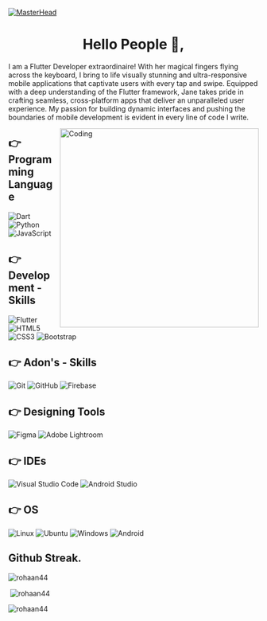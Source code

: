 [![MasterHead](https://blogger.googleusercontent.com/img/b/R29vZ2xl/AVvXsEjg7jeq76KpkuioH0SWMX5GK2GX_0DkKCkJDcnFolc132o8b1KaN5G_SomVFuO6uu0bhS4fbkV2y91Rwb5cumcI9dhK_tQu9Krbrf5tXnUzsnxRGVQP-rT67lQi6dio7PYaUxdtHR77r5xNR5_BDgdezS005uAQaM6z_ZhWwfT3TsIcmVzadEzHK9B1Gw/s16000/Rohan%20Bhai.png)](https://rishavchanda.io)

<h1 align="center">Hello People 👋,</h1>

<p>I am a Flutter Developer extraordinaire! With her magical fingers flying across the keyboard, I bring to life visually stunning and ultra-responsive mobile applications that captivate users with every tap and swipe. Equipped with a deep understanding of the Flutter framework, Jane takes pride in crafting seamless, cross-platform apps that deliver an unparalleled user experience. My passion for building dynamic interfaces and pushing the boundaries of mobile development is evident in every line of code I write.</p>

<img align="right" alt="Coding" width="400" src="https://media2.giphy.com/media/qgQUggAC3Pfv687qPC/giphy.gif">

## 👉 Programming Language
![Dart](https://img.shields.io/badge/dart-%23323330.svg?style=for-the-badge&logo=dart&logoColor=#5DADE2)
![Python](https://img.shields.io/badge/python-%23323330.svg?style=for-the-badge&logo=python&logoColor=#5DADE2)
![JavaScript](https://img.shields.io/badge/javascript-%23323330.svg?style=for-the-badge&logo=javascript&logoColor=%23F7DF1E)


## 👉 Development - Skills
![Flutter](https://img.shields.io/badge/flutter-039BE5?style=for-the-badge&logo=flutter&logoColor=white)
![HTML5](https://img.shields.io/badge/html5-%23E34F26.svg?style=for-the-badge&logo=html5&logoColor=white)
![CSS3](https://img.shields.io/badge/css3-%231572B6.svg?style=for-the-badge&logo=css3&logoColor=white)
![Bootstrap](https://img.shields.io/badge/bootstrap-%23563D7C.svg?style=for-the-badge&logo=bootstrap&logoColor=white)

## 👉 Adon's - Skills
![Git](https://img.shields.io/badge/git-%23F05033.svg?style=for-the-badge&logo=git&logoColor=white)
![GitHub](https://img.shields.io/badge/github-%23121011.svg?style=for-the-badge&logo=github&logoColor=white)
![Firebase](https://img.shields.io/badge/Firebase-FCC624?style=for-the-badge&logo=firebase&logoColor=white)

## 👉 Designing Tools
![Figma](https://img.shields.io/badge/figma-%23F24E1E.svg?style=for-the-badge&logo=figma&logoColor=white)
![Adobe Lightroom](https://img.shields.io/badge/Adobe%20Lightroom-31A8FF.svg?style=for-the-badge&logo=Adobe%20Lightroom&logoColor=white)


## 👉 IDEs
![Visual Studio Code](https://img.shields.io/badge/Visual%20Studio%20Code-0078d7.svg?style=for-the-badge&logo=visual-studio-code&logoColor=white)
![Android Studio](https://img.shields.io/badge/android%20Studio-2ECC71.svg?style=for-the-badge&logo=android-studio&logoColor=white)

## 👉 OS
![Linux](https://img.shields.io/badge/Linux-FCC624?style=for-the-badge&logo=linux&logoColor=black)
![Ubuntu](https://img.shields.io/badge/Ubuntu-E95420?style=for-the-badge&logo=ubuntu&logoColor=white)
![Windows](https://img.shields.io/badge/Windows-0078D6?style=for-the-badge&logo=windows&logoColor=white)
![Android](https://img.shields.io/badge/Android-3DDC84?style=for-the-badge&logo=android&logoColor=white)


<h2>Github Streak.</h2>
<p><img align="center" src="https://github-readme-streak-stats.herokuapp.com/?user=rohaan44&" alt="rohaan44" /></p>

<p>&nbsp;<img align="center" src="https://github-readme-stats.vercel.app/api?username=rohaan44&show_icons=true&locale=en" alt="rohaan44" /></p>

<p><img align="left" src="https://github-readme-stats.vercel.app/api/top-langs?username=rohaan44&show_icons=true&locale=en&layout=compact" alt="rohaan44" /></p>
